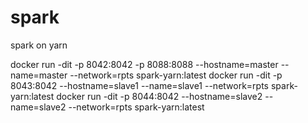 # spark
spark on yarn

docker run -dit -p 8042:8042 -p 8088:8088 --hostname=master --name=master --network=rpts spark-yarn:latest
docker run -dit -p 8043:8042 --hostname=slave1 --name=slave1 --network=rpts spark-yarn:latest
docker run -dit -p 8044:8042 --hostname=slave2 --name=slave2 --network=rpts spark-yarn:latest
